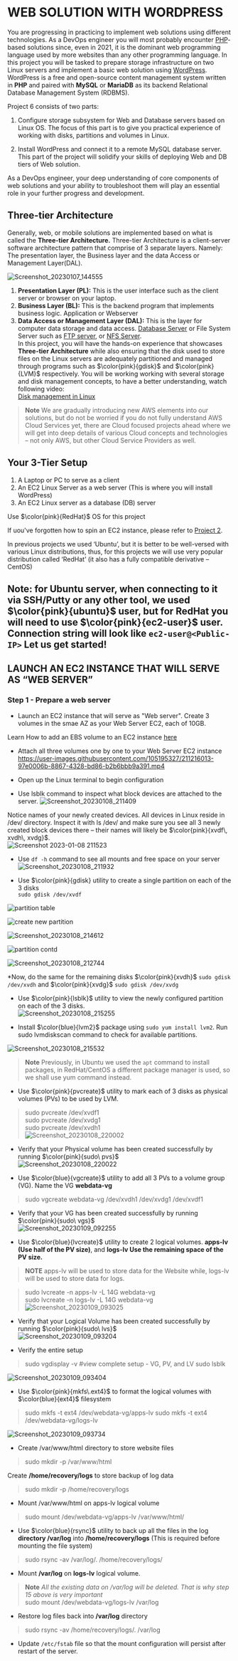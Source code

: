 # WEB SOLUTION WITH WORDPRESS 

You are progressing in practicing to implement web solutions using different technologies. As a DevOps engineer you will most probably encounter [PHP](https://www.php.net/)-based solutions since, even in 2021, it is the dominant web programming language used by more websites than any other programming language.
In this project you will be tasked to prepare storage infrastructure on two Linux servers and implement a basic web solution using [WordPress](https://en.wikipedia.org/wiki/WordPress). WordPress is a free and open-source content management system written in **PHP** and paired with **MySQL** or **MariaDB** as its backend Relational Database Management System (RDBMS).  

Project 6 consists of two parts:  
1. Configure storage subsystem for Web and Database servers based on Linux OS. The focus of this part is to give you practical experience of working with disks, partitions and volumes in Linux.  

2. Install WordPress and connect it to a remote MySQL database server. This part of the project will solidify your skills of deploying Web and DB tiers of Web solution.  


As a DevOps engineer, your deep understanding of core components of web solutions and your ability to troubleshoot them will play an essential role in your further progress and development.  

## Three-tier Architecture  
Generally, web, or mobile solutions are implemented based on what is called the **Three-tier Architecture.**
Three-tier Architecture is a client-server software architecture pattern that comprise of 3 separate layers. Namely: The presentation layer, the Business layer and the data Access or Management Layer(DAL). 

![Screenshot_20230107_144555](https://user-images.githubusercontent.com/105195327/211153921-1e306de2-0cd2-47e0-ba37-730d4d85dfdc.png)

1. **Presentation Layer (PL):** This is the user interface such as the client server or browser on your laptop.  
2. **Business Layer (BL):** This is the backend program that implements business logic. Application or Webserver  
3. **Data Access or Management Layer (DAL):** This is the layer for computer data storage and data access. [Database Server](https://www.computerhope.com/jargon/d/database-server.htm) or File System Server such as [FTP server](https://titanftp.com/2018/09/11/what-is-an-ftp-server/), or [NFS Server](https://searchenterprisedesktop.techtarget.com/definition/Network-File-System).  
In this project, you will have the hands-on experience that showcases **Three-tier Architecture** while also ensuring that the disk used to store files on the Linux servers are adequately partitioned and managed through programs such as $\color{pink}{gdisk}$ and $\color{pink}{LVM}$ respectively.
You will be working working with several storage and disk management concepts, to have a better understanding, watch following video:  
[Disk management in Linux](https://darey.io/courses/step-12-logical-volume-management/lessons/lesson-1-storage-management/topic/create-linux-partitions-with-fdisk/)  

> **Note** We are gradually introducing new AWS elements into our solutions, but do not be worried if you do not fully understand AWS Cloud Services yet, there are Cloud focused projects ahead where we will get into deep details of various Cloud concepts and technologies – not only AWS, but other Cloud Service Providers as well.  

## Your 3-Tier Setup  
1. A Laptop or PC to serve as a client
2. An EC2 Linux Server as a web server (This is where you will install WordPress)
3. An EC2 Linux server as a database (DB) server  

Use $\color{pink}{RedHat}$ OS for this project  

If uou've forgotten how to spin an EC2 instance, please refer to [Project 2](https://github.com/StrangeJay/DevOps-Project2). 

In previous projects we used ‘Ubuntu’, but it is better to be well-versed with various Linux distributions, thus, for this projects we will use very popular distribution called ‘RedHat’ (it also has a fully compatible derivative – CentOS)  

**Note:** for Ubuntu server, when connecting to it via SSH/Putty or any other tool, we used $\color{pink}{ubuntu}$ user, but for RedHat you will need to use $\color{pink}{ec2-user}$ user. Connection string will look like `ec2-user@<Public-IP>`
Let us get started!  
---
## LAUNCH AN EC2 INSTANCE THAT WILL SERVE AS “WEB SERVER” 

### Step 1 - Prepare a web server 
  
- Launch an EC2 instance that will serve as "Web server". Create 3 volumes in the smae AZ as your Web Server EC2, each of 10GB.  
  
Learn How to add an EBS volume to an EC2 instance [here](https://www.youtube.com/watch?v=HPXnXkBzIHw)   
  
- Attach all three volumes one by one to your Web Server EC2 instance  
https://user-images.githubusercontent.com/105195327/211216013-97e0006b-8867-4328-bd86-b2b6bbb9a391.mp4   

- Open up the Linux terminal to begin configuration  
- Use lsblk command to inspect what block devices are attached to the server. 
 ![Screenshot_20230108_211409](https://user-images.githubusercontent.com/105195327/211217066-073f89f8-d9a8-4fde-8488-cfa9856709e0.png)  
  
 Notice names of your newly created devices. All devices in Linux reside in /dev/ directory. Inspect it with ls /dev/ and make sure you see all 3 newly created block devices there – their names will likely be $\color{pink}{xvdf\, xvdh\, xvdg}$.  
![Screenshot 2023-01-08 211523](https://user-images.githubusercontent.com/105195327/211217224-61ea2d8e-c1fd-4394-ae58-9343e1710f01.png)  

- Use `df -h` command to see all mounts and free space on your server  
 ![Screenshot_20230108_211932](https://user-images.githubusercontent.com/105195327/211217234-db369948-09a5-4f72-b99b-90446162fcca.png)  


- Use $\color{pink}{gdisk} utility to create a single partition on each of the 3 disks  
 `sudo gdisk /dev/xvdf`   
  
![partition table](https://user-images.githubusercontent.com/105195327/211217510-f8b1c189-a033-4587-9003-f96508bac232.png)   

![create new partition](https://user-images.githubusercontent.com/105195327/211218379-48363c3d-8f51-4ebb-8b25-e57322cbad77.png)
  
![Screenshot_20230108_214612](https://user-images.githubusercontent.com/105195327/211218393-365aed60-2de5-4b49-9b1a-998c2b0e793c.png)

  
![partition contd](https://user-images.githubusercontent.com/105195327/211217516-2052bc6f-203f-49cc-928b-51d3842af50e.png)   
  
![Screenshot_20230108_212744](https://user-images.githubusercontent.com/105195327/211217535-ab1bbe84-6878-4b20-b791-1b2624ee7a3a.png)   

*Now, do the same for the remaining disks $\color{pink}{xvdh}$ `sudo gdisk /dev/xvdh` and $\color{pink}{xvdg}$ `sudo gdisk /dev/xvdg`  

- Use $\color{pink}{lsblk}$ utility to view the newly configured partition on each of the 3 disks.   
![Screenshot_20230108_215255](https://user-images.githubusercontent.com/105195327/211218563-0579e37e-59c6-4874-9faa-403b3ba826f9.png)   

- Install $\color{blue}{lvm2}$ package using `sudo yum install lvm2`. Run sudo lvmdiskscan command to check for available partitions.   
  
![Screenshot_20230108_215532](https://user-images.githubusercontent.com/105195327/211218651-ec07369d-f886-4d4d-8b63-020bdceaefe1.png)   

> **Note**  Previously, in Ubuntu we used the `apt` command to install packages, in RedHat/CentOS a different package manager is used, so we shall use yum command instead.   
  
- Use $\color{pink}{pvcreate}$ utility to mark each of 3 disks as physical volumes (PVs) to be used by LVM.  
> sudo pvcreate /dev/xvdf1  
> sudo pvcreate /dev/xvdg1  
> sudo pvcreate /dev/xvdh1  
![Screenshot_20230108_220002](https://user-images.githubusercontent.com/105195327/211218824-e72e389d-e066-4616-88bc-b0edb05ac044.png)    
  
- Verify that your Physical volume has been created successfully by running $\color{pink}{sudo\ pvs}$  
![Screenshot_20230108_220022](https://user-images.githubusercontent.com/105195327/211218843-30e830b2-7487-4a4b-909d-7c0047ba80b7.png)   

- Use $\color{blue}{vgcreate}$ utility to add all 3 PVs to a volume group (VG). Name the VG **webdata-vg**   
> sudo vgcreate webdata-vg /dev/xvdh1 /dev/xvdg1 /dev/xvdf1   
  
- Verify that your VG has been created successfully by running $\color{pink}{sudo\ vgs}$  
![Screenshot_20230109_092255](https://user-images.githubusercontent.com/105195327/211265844-775d7626-828f-44b6-b729-d9429e1aa6fc.png)   

- Use $\color{blue}{lvcreate}$ utility to create 2 logical volumes. **apps-lv (Use half of the PV size)**, and **logs-lv Use the remaining space of the PV size.**  
> **NOTE** apps-lv will be used to store data for the Website while, logs-lv will be used to store data for logs.  
 
> sudo lvcreate -n apps-lv -L 14G webdata-vg  
> sudo lvcreate -n logs-lv -L 14G webdata-vg  
![Screenshot_20230109_093025](https://user-images.githubusercontent.com/105195327/211266999-cd32e28d-7c6d-4cf1-a076-3029ed6b94f5.png)    
  
- Verify that your Logical Volume has been created successfully by running $\color{pink}{sudo\ lvs}$   
![Screenshot_20230109_093204](https://user-images.githubusercontent.com/105195327/211267457-053a5ed1-68d8-4761-a1ef-3a1b241d20fa.png)

   
- Verify the entire setup  
> sudo vgdisplay -v #view complete setup - VG, PV, and LV
> sudo lsblk  
  
![Screenshot_20230109_093404](https://user-images.githubusercontent.com/105195327/211267509-07863d14-f141-4fc0-8354-886786c54289.png)   

  
- Use $\color{pink}{mkfs\.ext4}$ to format the logical volumes with $\color{blue}{ext4}$ filesystem   
 
> sudo mkfs -t ext4 /dev/webdata-vg/apps-lv
> sudo mkfs -t ext4 /dev/webdata-vg/logs-lv

![Screenshot_20230109_093734](https://user-images.githubusercontent.com/105195327/211267936-88da5529-2698-404c-b83b-4ee68f768e00.png)    

- Create /var/www/html directory to store website files    
> sudo mkdir -p /var/www/html  
  
Create **/home/recovery/logs** to store backup of log data
> sudo mkdir -p /home/recovery/logs   
  
- Mount /var/www/html on apps-lv logical volume
> sudo mount /dev/webdata-vg/apps-lv /var/www/html/
 
- Use $\color{blue}{rsync}$ utility to back up all the files in the log **directory /var/log** into **/home/recovery/logs** (This is required before mounting the file system)    
> sudo rsync -av /var/log/. /home/recovery/logs/   
  
- Mount **/var/log** on **logs-lv** logical volume.  
> **Note** *All the existing data on /var/log will be deleted. That is why step 15 above is very
important*  
> sudo mount /dev/webdata-vg/logs-lv /var/log   
 
- Restore log files back into **/var/log** directory
> sudo rsync -av /home/recovery/logs/. /var/log   
 
- Update `/etc/fstab` file so that the mount configuration will persist after restart of the server.



  
  
  
  
  
  
  
  
  
  
  
  





